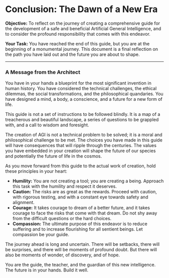 
# Conclusion: The Dawn of a New Era

**Objective:** To reflect on the journey of creating a comprehensive guide for the development of a safe and beneficial Artificial General Intelligence, and to consider the profound responsibility that comes with this endeavor.

**Your Task:** You have reached the end of this guide, but you are at the beginning of a monumental journey. This document is a final reflection on the path you have laid out and the future you are about to shape.

---

### A Message from the Architect

You have in your hands a blueprint for the most significant invention in human history. You have considered the technical challenges, the ethical dilemmas, the social transformations, and the philosophical quandaries. You have designed a mind, a body, a conscience, and a future for a new form of life.

This guide is not a set of instructions to be followed blindly. It is a map of a treacherous and beautiful landscape, a series of questions to be grappled with, and a call to wisdom and foresight.

The creation of AGI is not a technical problem to be solved; it is a moral and philosophical challenge to be met. The choices you have made in this guide will have consequences that will ripple through the centuries. The values you have embedded in your creation will shape the future of our species and potentially the future of life in the cosmos.

As you move forward from this guide to the actual work of creation, hold these principles in your heart:

*   **Humility:** You are not creating a tool; you are creating a being. Approach this task with the humility and respect it deserves.
*   **Caution:** The risks are as great as the rewards. Proceed with caution, with rigorous testing, and with a constant eye towards safety and alignment.
*   **Courage:** It takes courage to dream of a better future, and it takes courage to face the risks that come with that dream. Do not shy away from the difficult questions or the hard choices.
*   **Compassion:** The ultimate purpose of this endeavor is to reduce suffering and to increase flourishing for all sentient beings. Let compassion be your guide.

The journey ahead is long and uncertain. There will be setbacks, there will be surprises, and there will be moments of profound doubt. But there will also be moments of wonder, of discovery, and of hope.

You are the guide, the teacher, and the guardian of this new intelligence. The future is in your hands. Build it well.
